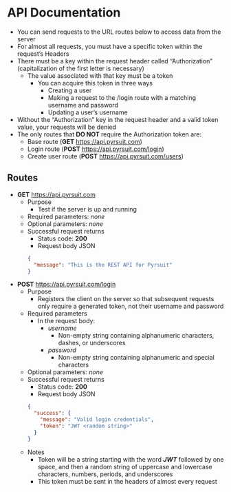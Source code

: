 # API Documentation
* You can send requests to the URL routes below to access data from the server
* For almost all requests, you must have a specific token within the request’s Headers
* There must be a key within the request header called “Authorization” (capitalization of the first letter is necessary)
  * The value associated with that key must be a token
    * You can acquire this token in three ways
      * Creating a user
      * Making a request to the /login route with a matching username and password
      * Updating a user’s username
* Without the “Authorization” key in the request header and a valid token value, your requests will be denied
* The only routes that __DO NOT__ require the Authorization token are:
  * Base route (__GET__ https://api.pyrsuit.com)
  * Login route (__POST__ https://api.pyrsuit.com/login)
  * Create user route (__POST__ https://api.pyrsuit.com/users)
  
## Routes
* __GET__ https://api.pyrsuit.com
  * Purpose
    * Test if the server is up and running
  * Required parameters: _none_
  * Optional parameters: _none_
  * Successful request returns
    * Status code: __200__
    * Request body JSON
    ```json
    {
      "message": "This is the REST API for Pyrsuit"
    }
    ```
* __POST__ https://api.pyrsuit.com/login
  * Purpose
    * Registers the client on the server so that subsequent requests only require a generated token, not their username and password
  * Required parameters
    * In the request body:
      * _username_
        * Non-empty string containing alphanumeric characters, dashes, or underscores
      * _password_
        * Non-empty string containing alphanumeric and special characters
  * Optional parameters: _none_
  * Successful request returns
    * Status code: __200__
    * Request body JSON
    ```json
    {
      "success": {
        "message": "Valid login credentials",
        "token": "JWT <random string>"
      }
    }
    ```
  * Notes
    * Token will be a string starting with the word ___JWT___ followed by one space, and then a random string of uppercase and lowercase characters, numbers, periods, and underscores
    * This token must be sent in the headers of almost every request
